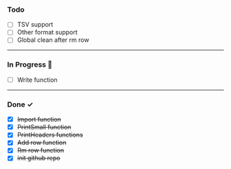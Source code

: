 ### Todo

- [ ] TSV support
- [ ] Other format support
- [ ] Global clean after rm row

<hr>

### In Progress 🚧

- [ ] Write function

<hr>

### Done ✓

- [x] ~~Import function~~
- [x] ~~PrintSmall function~~
- [x] ~~PrintHeaders functions~~
- [x] ~~Add row function~~
- [x] ~~Rm row function~~
- [x] ~~init github repo~~
